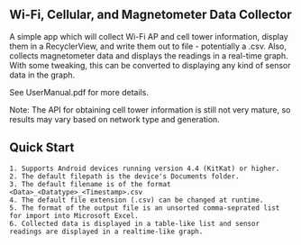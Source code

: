 Wi-Fi, Cellular, and Magnetometer Data Collector
----------
A simple app which will collect Wi-Fi AP and cell tower information, display them in a RecyclerView, and write them out to file - potentially a .csv. Also, collects magnetometer data and displays the readings in a real-time graph. With some tweaking, this can be converted to displaying any kind of sensor data in the graph.

See UserManual.pdf for more details.

Note: The API for obtaining cell tower information is still not very mature, so results may vary based on network type and generation.

## Quick Start
    1. Supports Android devices running version 4.4 (KitKat) or higher.
    2. The default filepath is the device's Documents folder.
    3. The default filename is of the format <Data>_<Datatype>_<Timestamp>.csv
    4. The default file extension (.csv) can be changed at runtime.
    5. The format of the output file is an unsorted comma-seprated list for import into Microsoft Excel.
    6. Collected data is displayed in a table-like list and sensor readings are displayed in a realtime-like graph.
